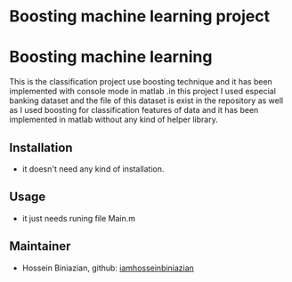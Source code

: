 # Boosting machine learning project


# Boosting machine learning 


This is the classification project use boosting technique and it has been implemented with console mode in matlab .in this project I used especial banking dataset and the file of this dataset is exist in the repository as well as I used boosting for classification features of data and it has been implemented in matlab without any kind of helper library.

## Installation
- it doesn't need any kind of installation.

## Usage
- it just needs runing file Main.m

## Maintainer
* Hossein Biniazian, github: [iamhosseinbiniazian](https://github.com/iamhosseinbiniazian)

